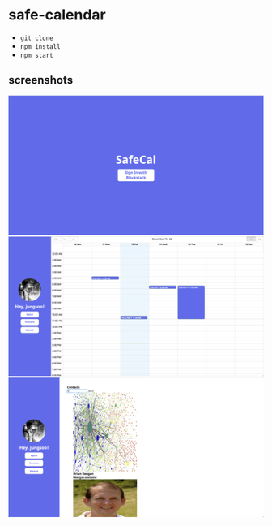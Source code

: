 # safe-calendar

- `git clone`
- `npm install`
- `npm start`

## screenshots

![home](https://github.com/jungsooBin/safe-cal/blob/master/screenshots/Screen%20Shot%202018-12-18%20at%202.56.59%20PM.png "Home")
![journal](https://github.com/jungsooBin/safe-cal/blob/master/screenshots/Screen%20Shot%202018-12-18%20at%202.59.13%20PM.png "Journal")
![contacts](https://github.com/jungsooBin/safe-cal/blob/master/screenshots/Screen%20Shot%202018-12-18%20at%202.59.23%20PM.png "Journal")